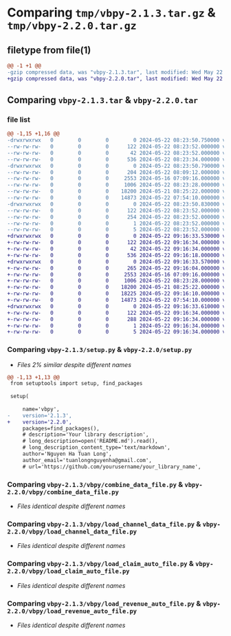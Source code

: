 # Comparing `tmp/vbpy-2.1.3.tar.gz` & `tmp/vbpy-2.2.0.tar.gz`

## filetype from file(1)

```diff
@@ -1 +1 @@
-gzip compressed data, was "vbpy-2.1.3.tar", last modified: Wed May 22 08:23:50 2024, max compression
+gzip compressed data, was "vbpy-2.2.0.tar", last modified: Wed May 22 09:16:33 2024, max compression
```

## Comparing `vbpy-2.1.3.tar` & `vbpy-2.2.0.tar`

### file list

```diff
@@ -1,15 +1,16 @@
-drwxrwxrwx   0        0        0        0 2024-05-22 08:23:50.750000 vbpy-2.1.3/
--rw-rw-rw-   0        0        0      122 2024-05-22 08:23:52.000000 vbpy-2.1.3/PKG-INFO
--rw-rw-rw-   0        0        0       42 2024-05-22 08:23:52.000000 vbpy-2.1.3/setup.cfg
--rw-rw-rw-   0        0        0      536 2024-05-22 08:23:34.000000 vbpy-2.1.3/setup.py
-drwxrwxrwx   0        0        0        0 2024-05-22 08:23:50.790000 vbpy-2.1.3/vbpy/
--rw-rw-rw-   0        0        0      204 2024-05-22 08:09:12.000000 vbpy-2.1.3/vbpy/__init__.py
--rw-rw-rw-   0        0        0     2553 2024-05-16 07:09:16.000000 vbpy-2.1.3/vbpy/combine_data_file.py
--rw-rw-rw-   0        0        0     1006 2024-05-22 08:23:28.000000 vbpy-2.1.3/vbpy/load_channel_data_file.py
--rw-rw-rw-   0        0        0    18200 2024-05-21 08:25:22.000000 vbpy-2.1.3/vbpy/load_claim_auto_file.py
--rw-rw-rw-   0        0        0    14873 2024-05-22 07:54:10.000000 vbpy-2.1.3/vbpy/load_revenue_auto_file.py
-drwxrwxrwx   0        0        0        0 2024-05-22 08:23:50.830000 vbpy-2.1.3/vbpy.egg-info/
--rw-rw-rw-   0        0        0      122 2024-05-22 08:23:52.000000 vbpy-2.1.3/vbpy.egg-info/PKG-INFO
--rw-rw-rw-   0        0        0      254 2024-05-22 08:23:52.000000 vbpy-2.1.3/vbpy.egg-info/SOURCES.txt
--rw-rw-rw-   0        0        0        1 2024-05-22 08:23:52.000000 vbpy-2.1.3/vbpy.egg-info/dependency_links.txt
--rw-rw-rw-   0        0        0        5 2024-05-22 08:23:52.000000 vbpy-2.1.3/vbpy.egg-info/top_level.txt
+drwxrwxrwx   0        0        0        0 2024-05-22 09:16:33.530000 vbpy-2.2.0/
+-rw-rw-rw-   0        0        0      122 2024-05-22 09:16:34.000000 vbpy-2.2.0/PKG-INFO
+-rw-rw-rw-   0        0        0       42 2024-05-22 09:16:34.000000 vbpy-2.2.0/setup.cfg
+-rw-rw-rw-   0        0        0      536 2024-05-22 09:16:18.000000 vbpy-2.2.0/setup.py
+drwxrwxrwx   0        0        0        0 2024-05-22 09:16:33.570000 vbpy-2.2.0/vbpy/
+-rw-rw-rw-   0        0        0      265 2024-05-22 09:16:04.000000 vbpy-2.2.0/vbpy/__init__.py
+-rw-rw-rw-   0        0        0     2553 2024-05-16 07:09:16.000000 vbpy-2.2.0/vbpy/combine_data_file.py
+-rw-rw-rw-   0        0        0     1006 2024-05-22 08:23:28.000000 vbpy-2.2.0/vbpy/load_channel_data_file.py
+-rw-rw-rw-   0        0        0    18200 2024-05-21 08:25:22.000000 vbpy-2.2.0/vbpy/load_claim_auto_file.py
+-rw-rw-rw-   0        0        0    18225 2024-05-22 09:16:10.000000 vbpy-2.2.0/vbpy/load_open_claim_auto_file.py
+-rw-rw-rw-   0        0        0    14873 2024-05-22 07:54:10.000000 vbpy-2.2.0/vbpy/load_revenue_auto_file.py
+drwxrwxrwx   0        0        0        0 2024-05-22 09:16:33.610000 vbpy-2.2.0/vbpy.egg-info/
+-rw-rw-rw-   0        0        0      122 2024-05-22 09:16:34.000000 vbpy-2.2.0/vbpy.egg-info/PKG-INFO
+-rw-rw-rw-   0        0        0      288 2024-05-22 09:16:34.000000 vbpy-2.2.0/vbpy.egg-info/SOURCES.txt
+-rw-rw-rw-   0        0        0        1 2024-05-22 09:16:34.000000 vbpy-2.2.0/vbpy.egg-info/dependency_links.txt
+-rw-rw-rw-   0        0        0        5 2024-05-22 09:16:34.000000 vbpy-2.2.0/vbpy.egg-info/top_level.txt
```

### Comparing `vbpy-2.1.3/setup.py` & `vbpy-2.2.0/setup.py`

 * *Files 2% similar despite different names*

```diff
@@ -1,13 +1,13 @@
 from setuptools import setup, find_packages
 
 setup(
     
     name='vbpy',
-    version='2.1.3',
+    version='2.2.0',
     packages=find_packages(),
     # description='Your library description',
     # long_description=open('README.md').read(),
     # long_description_content_type='text/markdown',
     author='Nguyen Ha Tuan Long',
     author_email='tuanlongnguyenha@gmail.com',
     # url='https://github.com/yourusername/your_library_name',
```

### Comparing `vbpy-2.1.3/vbpy/combine_data_file.py` & `vbpy-2.2.0/vbpy/combine_data_file.py`

 * *Files identical despite different names*

### Comparing `vbpy-2.1.3/vbpy/load_channel_data_file.py` & `vbpy-2.2.0/vbpy/load_channel_data_file.py`

 * *Files identical despite different names*

### Comparing `vbpy-2.1.3/vbpy/load_claim_auto_file.py` & `vbpy-2.2.0/vbpy/load_claim_auto_file.py`

 * *Files identical despite different names*

### Comparing `vbpy-2.1.3/vbpy/load_revenue_auto_file.py` & `vbpy-2.2.0/vbpy/load_revenue_auto_file.py`

 * *Files identical despite different names*

